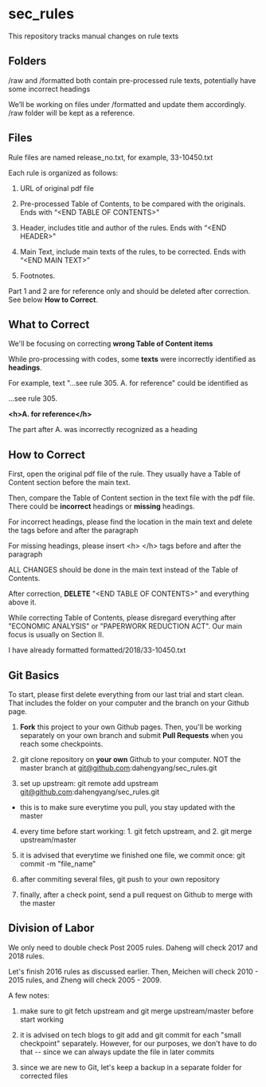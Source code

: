 # sec_rules

This repository tracks manual changes on rule texts

## Folders

/raw and /formatted both contain pre-processed rule texts, potentially have some incorrect headings

We’ll be working on files under /formatted and update them accordingly. /raw folder will be kept as a reference.

## Files

Rule files are named release_no.txt, for example, 33-10450.txt

Each rule is organized as follows:

1. URL of original pdf file

2. Pre-processed Table of Contents, to be compared with the originals. Ends with “<END TABLE OF CONTENTS\>"

3. Header, includes title and author of the rules. Ends with “<END HEADER\>"

4. Main Text, include main texts of the rules, to be corrected. Ends with “<END MAIN TEXT\>”

5. Footnotes. 

Part 1 and 2 are for reference only and should be deleted after correction. See below **How to Correct**. 

## What to Correct

We'll be focusing on correcting **wrong Table of Content items**

While pro-processing with codes, some **texts** were incorrectly identified as **headings**. 

For example, text "...see rule 305. A. for reference" could be identified as 

...see rule 305. 

**<h\>A. for reference</h\>**

The part after A. was incorrectly recognized as a heading

## How to Correct

First, open the original pdf file of the rule. They usually have a Table of Content section before the main text.

Then, compare the Table of Content section in the text file with the pdf file. There could be **incorrect** headings or **missing** headings.

For incorrect headings, please find the location in the main text and delete the <h> </h> tags before and after the paragraph

For missing headings, please insert <h\> </h\> tags before and after the paragraph

ALL CHANGES should be done in the main text instead of the Table of Contents.

After correction, **DELETE** "<END TABLE OF CONTENTS\>" and everything above it.
  
While correcting Table of Contents, please disregard everything after "ECONOMIC ANALYSIS" or "PAPERWORK REDUCTION ACT". Our main focus is usually on Section II. 
  
I have already formatted formatted/2018/33-10450.txt

## Git Basics

To start, please first delete everything from our last trial and start clean. That includes the folder on your computer and the branch on your Github page.

1. **Fork** this project to your own Github pages. Then, you'll be working separately on your own branch and submit **Pull Requests** when you reach some checkpoints. 

2. git clone repository on **your own** Github to your computer. NOT the master branch at git@github.com:dahengyang/sec_rules.git

3. set up upstream: git remote add upstream git@github.com:dahengyang/sec_rules.git
  * this is to make sure everytime you pull, you stay updated with the master

4. every time before start working: 1. git fetch upstream, and 2. git merge upstream/master

5. it is advised that everytime we finished one file, we commit once: git commit -m "file_name"

6. after commiting several files, git push to your own repository

7. finally, after a check point, send a pull request on Github to merge with the master

## Division of Labor

We only need to double check Post 2005 rules. Daheng will check 2017 and 2018 rules. 

Let's finish 2016 rules as discussed earlier. Then, Meichen will check 2010 - 2015 rules, and Zheng will check 2005 - 2009. 

A few notes: 

1. make sure to git fetch upstream and git merge upstream/master before start working

2. it is advised on tech blogs to git add and git commit for each "small checkpoint" separately. However, for our purposes, we don't have to do that -- since we can always update the file in later commits 

3. since we are new to Git, let's keep a backup in a separate folder for corrected files
